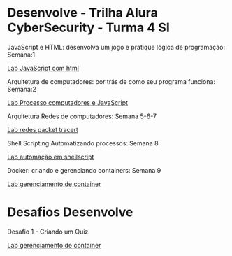 
#  Desenvolve - Trilha Alura CyberSecurity - Turma 4 SI </h3> 
   
JavaScript e HTML: desenvolva um jogo e pratique lógica de programação: Semana:1</p>
<a href=https://github.com/BrunoSantos88/Desenvolve-Security/tree/main/javascript_semana_1/> Lab JavaScript com html </a>  </p>
        </li>
 Arquitetura de computadores: por trás de como seu programa funciona: Semana:2  </p>
 <a href=https://github.com/BrunoSantos88/Desenvolve-Security/tree/main/arquitetura_semana_2/> Lab Processo computadores e JavaScript </a>  </p>

Arquitetura Redes de computadores: Semana 5-6-7  </p>
<a href=https://github.com/BrunoSantos88/Desenvolve-Trilha-SI/tree/main/redes_semana_5-6-7/> Lab redes packet tracert </a>  </p>

Shell Scripting Automatizando processos: Semana 8 </p>
<a href= https://github.com/BrunoSantos88/Desenvolve-Trilha-SI/tree/main/shellscript-semana_8/semana_8.2/> Lab automação em shellscript </a>  </p>

Docker: criando e gerenciando containers: Semana 9 </p>
 <a href= https://github.com/BrunoSantos88/Desenvolve-Trilha-SI/tree/main/docker_semana_9/> Lab gerenciamento de container </a>  </p> 



# Desafios Desenvolve

 Desafio 1 - Criando um Quiz. </p>
 <a href= https://github.com/BrunoSantos88/Desenvolve-Trilha-SI/tree/desafio/> Lab gerenciamento de container </a>  </p> 
